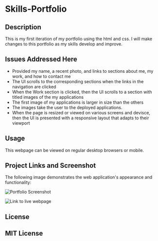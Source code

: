 # Skills-Portfolio

 
## Description
 
This is my first iteration of my portfolio using the html and css. I will make changes to this portfolio as my skills develop and improve. 
 
 
## Issues Addressed Here

* Provided my name, a recent photo, and links to sections about me, my work, and how to contact me
* The UI scrolls to the corresponding sections when the links in the navigation are clicked
* When the Work section is clicked, then the UI scrolls to a section with titled images of the my applications
* The first image of my applications is larger in size than the others
* The images take the user to the deployed applications. 
* When the page is resized or viewed on various screens and devisce, then the UI is presented with a responsive layout that adapts to their viewport


 
## Usage
This webpage can be viewed on regular desktop browsers or mobile. 


## Project Links and Screenshot
 The following image demonstrates the web application's appearance and functionality:

![Portfolio Screenshot](./assets/Skills-Portfolio-Screenshot.png)

![Link to live webpage](https://olive-provencio-johnson.github.io/skills-portfolio/)


 
## License
 
MIT License
---
 